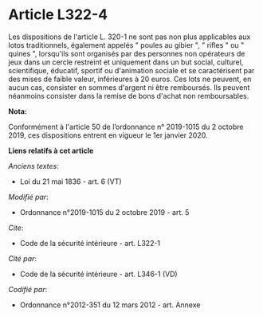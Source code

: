 # Article L322-4

Les dispositions de l'article L. 320-1 ne sont pas non plus applicables aux lotos traditionnels, également appelés " poules
au gibier ", " rifles " ou " quines ", lorsqu'ils sont organisés par des personnes non opérateurs de jeux dans un cercle
restreint et uniquement dans un but social, culturel, scientifique, éducatif, sportif ou d'animation sociale et se
caractérisent par des mises de faible valeur, inférieures à 20 euros. Ces lots ne peuvent, en aucun cas, consister en sommes
d'argent ni être remboursés. Ils peuvent néanmoins consister dans la remise de bons d'achat non remboursables.

**Nota:**

Conformément à l'article 50 de l’ordonnance n° 2019-1015 du 2 octobre 2019, ces dispositions entrent en vigueur le 1er
janvier 2020.

**Liens relatifs à cet article**

_Anciens textes_:

  - Loi du 21 mai 1836 - art. 6 (VT)

_Modifié par_:

  - Ordonnance n°2019-1015 du 2 octobre 2019 - art. 5

_Cite_:

  - Code de la sécurité intérieure - art. L322-1

_Cité par_:

  - Code de la sécurité intérieure - art. L346-1 (VD)

_Codifié par_:

  - Ordonnance n°2012-351 du 12 mars 2012 - art. Annexe
